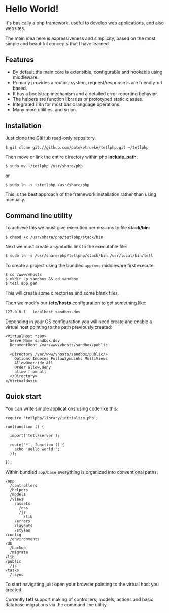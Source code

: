 Hello World!
===========

It's basically a php framework, useful to develop web applications, and also websites.

The main idea here is expressiveness and simplicity, based on the most simple and beautiful concepts that I have learned.

Features
--------

  * By default the main core is extensible, configurable and hookable using middleware.
  * Primarly provides a routing system, request/response is are friendly-url based.
  * It has a bootstrap mechanism and a detailed error reporting behavior.
  * The helpers are function libraries or prototyped static classes.
  * Integrated i18n for most basic language operations.
  * Many more utilities, and so on.

Installation
------------

Just clone the GitHub read-only repository.

    $ git clone git://github.com/pateketrueke/tetlphp.git ~/tetlphp

Then move or link the entire directory within php **include_path**.

    $ sudo mv ~/tetlphp /usr/share/php

or

    $ sudo ln -s ~/tetlphp /usr/share/php

This is the best approach of the framework installation rather than using manually.

Command line utility
--------------------

To achieve this we must give execution permissions to file **stack/bin**:

    $ chmod +x /usr/share/php/tetlphp/stack/bin

Next we must create a symbolic link to the executable file:

    $ sudo ln -s /usr/share/php/tetlphp/stack/bin /usr/local/bin/tetl

To create a project using the bundled `app/mvc` middleware first execute:

    $ cd /www/vhosts
    $ mkdir -p sandbox && cd sandbox
    $ tetl app.gen

This will create some directories and some blank files.

Then we modify our **/etc/hosts** configuration to get something like:

    127.0.0.1	localhost sandbox.dev

Depending in your OS configuration you will need create and enable a
virtual host pointing to the path previously created:

    <VirtualHost *:80>
      ServerName sandbox.dev
      DocumentRoot /var/www/vhosts/sandbox/public

      <Directory /var/www/vhosts/sandbox/public/>
        Options Indexes FollowSymLinks MultiViews
        AllowOverride All
        Order allow,deny
        allow from all
      </Directory>
    </VirtualHost>

Quick start
-----------

You can write simple applications using code like this:

    require 'tetlphp/library/initialize.php';

    run(function () {

      import('tetl/server');

      route('*', function () {
        echo 'Hello world!';
      });

    });

Within bundled `app/base` everything is organized into conventional paths:

    /app
      /controllers
      /helpers
      /models
      /views
        /assets
          /css
          /js
            /lib
        /errors
        /layouts
        /styles
    /config
      /environments
    /db
      /backup
      /migrate
    /lib
    /public
      /js
    /tasks
      /rsync

To start navigating just open your browser pointing to the virtual host you created.

Currently **tetl** support making of controllers, models, actions and basic
database migrations via the command line utility.
